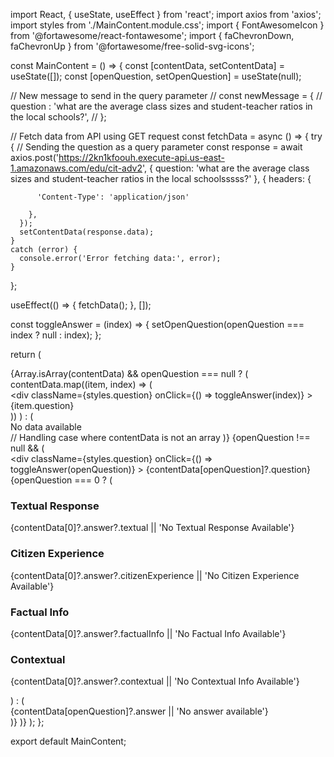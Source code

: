 import React, { useState, useEffect } from 'react';
import axios from 'axios';
import styles from './MainContent.module.css';
import { FontAwesomeIcon } from '@fortawesome/react-fontawesome';
import { faChevronDown, faChevronUp } from '@fortawesome/free-solid-svg-icons';

const MainContent = () => {
  const [contentData, setContentData] = useState([]);
  const [openQuestion, setOpenQuestion] = useState(null);

  // New message to send in the query parameter
  // const newMessage = {
  //     question : 'what are the average class sizes and student-teacher ratios in the local schools?',
  // };

  // Fetch data from API using GET request
  const fetchData = async () => {
    try {
      // Sending the question as a query parameter
      const response = await axios.post('https://2kn1kfoouh.execute-api.us-east-1.amazonaws.com/edu/cit-adv2', { question: 'what are the average class sizes and student-teacher ratios in the local schoolsssss?' }, {
        headers: {

          'Content-Type': 'application/json'

        },
      });
      setContentData(response.data);
    }
    catch (error) {
      console.error('Error fetching data:', error);
    }
  };

  useEffect(() => {
    fetchData();
  }, []);

  const toggleAnswer = (index) => {
    setOpenQuestion(openQuestion === index ? null : index);
  };

  return (
    <div className={styles.mainContent}>
      {Array.isArray(contentData) && openQuestion === null ? (
        contentData.map((item, index) => (
          <div key={index} className={styles.questionBlock}>
            <div
              className={styles.question}
              onClick={() => toggleAnswer(index)}
            >
              {item.question}
              <FontAwesomeIcon
                icon={faChevronDown}
                className={styles.chevronIcon}
              />
            </div>
          </div>
        ))
      ) : (
        <div>No data available</div> // Handling case where contentData is not an array
      )}
      {openQuestion !== null && (
        <div className={styles.questionBlock}>
          <div
            className={styles.question}
            onClick={() => toggleAnswer(openQuestion)}
          >
            {contentData[openQuestion]?.question}
            <FontAwesomeIcon
              icon={faChevronUp}
              className={styles.chevronIcon}
            />
          </div>
          {openQuestion === 0 ? (
            <div className={styles.gridAnswer}>
              <div className={styles.gridItem}>
                <h3>Textual Response</h3>
                <p>{contentData[0]?.answer?.textual || 'No Textual Response Available'}</p>
              </div>
              <div className={styles.gridItem}>
                <h3>Citizen Experience</h3>
                <p>{contentData[0]?.answer?.citizenExperience || 'No Citizen Experience Available'}</p>
              </div>
              <div className={styles.gridItem}>
                <h3>Factual Info</h3>
                <p>{contentData[0]?.answer?.factualInfo || 'No Factual Info Available'}</p>
              </div>
              <div className={styles.gridItem}>
                <h3>Contextual</h3>
                <p>{contentData[0]?.answer?.contextual || 'No Contextual Info Available'}</p>
              </div>
            </div>
          ) : (
            <div className={styles.answer}>
              {contentData[openQuestion]?.answer || 'No answer available'}
            </div>
          )}
        </div>
      )}
    </div>
  );
};

export default MainContent;
